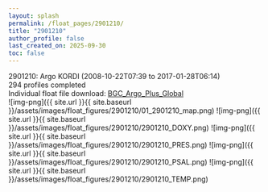 ```yaml
---
layout: splash
permalink: /float_pages/2901210/
title: "2901210"
author_profile: false
last_created_on: 2025-09-30
toc: false
---
```

 
2901210: Argo KORDI (2008-10-22T07:39 to 2017-01-28T06:14)\
294 profiles completed\
Individual float file download: [BGC_Argo_Plus_Global](https://ftp.soest.hawaii.edu/bgc_argo_plus/Individual_Floats/outliers_removed/2901210_Sprof_processed.nc)\
![img-png]({{ site.url }}{{ site.baseurl }}/assets/images/float_figures/2901210/01_2901210_map.png)
![img-png]({{ site.url }}{{ site.baseurl }}/assets/images/float_figures/2901210/2901210_DOXY.png)
![img-png]({{ site.url }}{{ site.baseurl }}/assets/images/float_figures/2901210/2901210_PRES.png)
![img-png]({{ site.url }}{{ site.baseurl }}/assets/images/float_figures/2901210/2901210_PSAL.png)
![img-png]({{ site.url }}{{ site.baseurl }}/assets/images/float_figures/2901210/2901210_TEMP.png)
